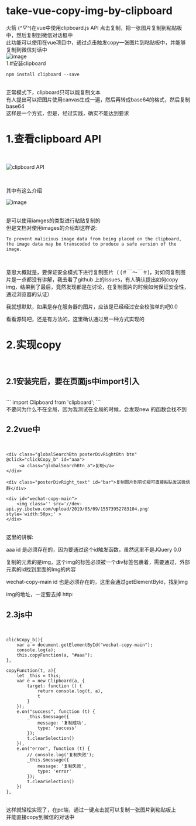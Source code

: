 # take-vue-copy-img-by-clipboard
火箭 (*^▽^*)在vue中使用clipboard.js API 点击复制，把一张图片复制到粘贴板中，然后复制到微信对话框中
<br>
此功能可以使用在vue项目中，通过点击触发copy一张图片到粘贴板中，并能够复制到微信对话中
<br>
![image](https://github.com/Velg03961485/take-vue-copy-img-by-clipboard/blob/master/img/take.gif)
<br>
1.#安装clipboard
<br>
```
npm install clipboard --save
```
<br>
正常模式下，clipboard只可以能复制文本
<br>
有人提出可以把图片使用canvas生成一遍，然后再转成base64的格式，然后复制base64
<br>
这样是一个方式，但是，经过实践，确实不能达到要求

1.查看clipboard API
=======

<br>

![clipboard API](https://w3c.github.io/clipboard-apis/#override-copy)

<br>

其中有这么介绍

![image](https://github.com/Velg03961485/take-vue-copy-img-by-clipboard/blob/master/img/APIType.png)

<br>
是可以使用iamges的类型进行粘贴复制的
<br>
但是文档对使用images的介绍却这样说:

<br>

```
To prevent malicious image data from being placed on the clipboard, the image data may be transcoded to produce a safe version of the image.
```

<br>


意思大概就是，要保证安全模式下进行复制图片（ (＃￣～￣＃)，对如何复制图片是一点都没有讲解，我去看了github 上的issues，有人确认提出如何copy img，结果到了最后，竟然发现都是在讨论，在复制图片的时候如何保证安全性，通过浏览器的认证）
<br>

我就想默默，如果是存在服务器的图片，应该是已经经过安全校验单的吧0.0
<br>

看看源码吧，还是有方法的，这里确认通过另一种方式实现的
<br>


2.实现copy
=======

<br>

2.1安装完后，要在页面js中import引入
---------

<br>
```
import Clipboard from 'clipboard';
```
<br>
不要问为什么不在全局，因为我测试在全局的时候，会发现new 的函数会找不到
<br>

2.2vue中
---------

<br>

```
<div class="globalSearchBtn posterDivRightBtn btn" @click="clickCopy_b" id="aaa">
     <a class="globalSearchBtn_a">复制</a>
</div>

<div class="posterDivRight_text" id="bar">复制图片到剪切板可直接粘贴发送微信群</div>

<div id="wechat-copy-main">
    <img class='' src='//dev-api.yy.ibetwo.com/upload/2019/05/09/15573952783104.png' style='width:50px;' >
</div>
```

<br>
这里的讲解:
<br>

aaa id  是必须存在的，因为要通过这个id触发函数，虽然这里不是JQuery 0.0
<br>

复制的元素的是img，这个img的标签必须被一个div标签包裹着，需要通过，外部元素的id找到里面的Img的内容
<br>

wechat-copy-main id 也是必须存在的，这里会通过getElementById，找到img
<br>

img的地址，一定要去掉 http:
<br>

2.3js中
---------

<br>

```
clickCopy_b(){
    var a = document.getElementById("wechat-copy-main");
    console.log(a);
    this.copyFunction(a, "#aaa");
},

copyFunction(t, a){
    let _this = this;
    var e = new Clipboard(a, {
        target: function () {   
            return console.log(t, a),
            t
        }
    });
    e.on("success", function (t) {
        _this.$message({
            message: '复制成功',
            type: 'success'
        });
        t.clearSelection()
    }),
    e.on("error", function (t) {
        // console.log('复制失败');
        _this.$message({
            message: '复制失败',
            type: 'error'
        });
        t.clearSelection()
    })
},
```

<br>
这样就轻松实现了，在pc端，通过一键点击就可以复制一张图片到粘贴板上
<br>
并能直接copy到微信的对话中



